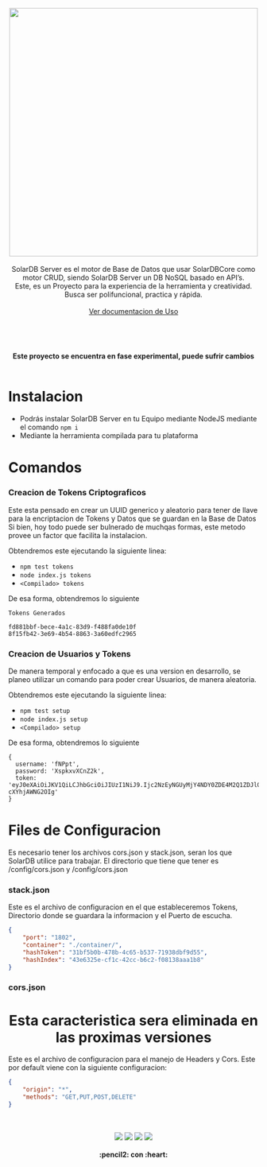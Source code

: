 



<p align="center">
  <img width="500" src="https://github.com/gusgeek/SolarDB-Server/blob/main/logo.svg">
  <br>
  <br>
SolarDB Server es el motor de Base de Datos que usar SolarDBCore como motor CRUD, siendo SolarDB Server un DB NoSQL basado en API’s.  <br>
Este, es un Proyecto para la experiencia de la herramienta y creatividad. Busca ser polifuncional, practica y rápida.
  <br>  <br>
  <a href="https://documenter.getpostman.com/view/10874443/TzseK74L">Ver documentacion de Uso</a>
</p>

#


<p align="center">
  <br><br>
  <strong>
    Este proyecto se encuentra en fase experimental, puede sufrir cambios
  </strong>
  <br><br>
</p>


# Instalacion

- Podrás instalar SolarDB Server en tu Equipo mediante NodeJS mediante el comando `npm i`
- Mediante la herramienta compilada para tu plataforma

# Comandos

### Creacion de Tokens Criptograficos
Este esta pensado en crear un UUID generico y aleatorio para tener de llave para la encriptacion de Tokens y Datos que se guardan en la Base de Datos
Si bien, hoy todo puede ser bulnerado de muchqas formas, este metodo provee un factor que facilita la instalacion.

Obtendremos este ejecutando la siguiente linea:
- `npm test tokens`
- `node index.js tokens`
- `<Compilado> tokens`
  
De esa forma, obtendremos lo siguiente
  
```
Tokens Generados 

fd881bbf-bece-4a1c-83d9-f488fa0de10f
8f15fb42-3e69-4b54-8863-3a60edfc2965
```
### Creacion de Usuarios y Tokens
De manera temporal y enfocado a que es una version en desarrollo, se planeo utilizar un comando para poder crear Usuarios, de manera aleatoria.

Obtendremos este ejecutando la siguiente linea:
- `npm test setup`
- `node index.js setup`
- `<Compilado> setup`
  
De esa forma, obtendremos lo siguiente
  
```
{
  username: 'fNPpt',
  password: 'XspkxvXCnZ2k',
  token: 'eyJ0eXAiOiJKV1QiLCJhbGciOiJIUzI1NiJ9.Ijc2NzEyNGUyMjY4NDY0ZDE4M2Q1ZDJlOGM2ZTE0Y2JlIg.NaxMjoQ4mja9yDF4uquYFpfD4QYV3-cXYhjAWNG2OIg'
}
```

# Files de Configuracion
Es necesario tener los archivos cors.json y stack.json, seran los que SolarDB utilice para trabajar.
El directorio que tiene que tener es /config/cors.json y /config/cors.json

### stack.json
Este es el archivo de configuracion en el que estableceremos Tokens, Directorio donde se guardara la informacion y el Puerto de escucha.

```json
{
    "port": "1802",
    "container": "./container/",
    "hashToken": "31bf5b0b-478b-4c65-b537-71938dbf9d55",
    "hashIndex": "43e6325e-cf1c-42cc-b6c2-f08138aaa1b8"
}
```
### cors.json
<h1 align="center">Esta caracteristica sera eliminada en las proximas versiones</h1>
Este es el archivo de configuracion para el manejo de Headers y Cors. Este por default viene con la siguiente configuracion:

```json
{
    "origin": "*",
    "methods": "GET,PUT,POST,DELETE"
}
```


<p align="center">
  <br>
  <bR>
    <img src="https://img.shields.io/github/downloads/gusgeek/SolarDB-Server/total">  
    <img src="https://img.shields.io/github/v/release/gusgeek/SolarDB-Server">  
    <img src="https://img.shields.io/github/release-date/gusgeek/SolarDB-Server">  
    <img src="https://img.shields.io/github/languages/code-size/gusgeek/SolarDB-Server">
  <br><br>
  <strong>:pencil2: con :heart:</strong>
</p>

